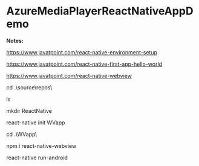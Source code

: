 # AzureMediaPlayerReactNativeAppDemo


**Notes:**

https://www.javatpoint.com/react-native-environment-setup

https://www.javatpoint.com/react-native-first-app-hello-world

https://www.javatpoint.com/react-native-webview


cd .\source\repos\

ls

mkdir ReactNative

react-native init WVapp

cd .\WVapp\

npm i react-native-webview

react-native run-android
